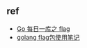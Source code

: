 


## ref
+ [Go 每日一库之 flag](https://juejin.im/post/6844904046336147463)
+ [golang flag包使用笔记](https://www.jianshu.com/p/f9cf46a4de0e)